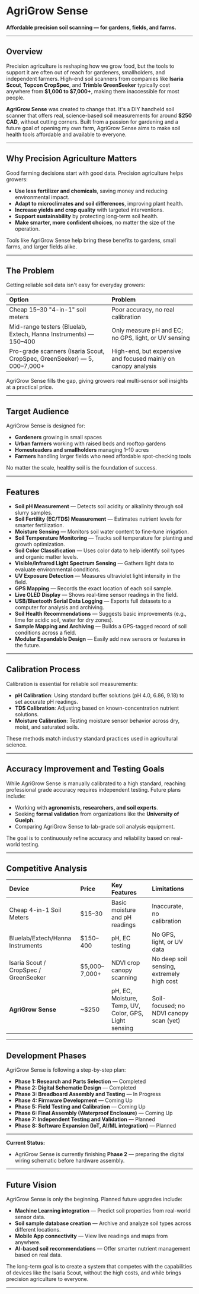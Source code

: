 
# AgriGrow Sense

**Affordable precision soil scanning — for gardens, fields, and farms.**

---

## Overview

Precision agriculture is reshaping how we grow food, but the tools to support it are often out of reach for gardeners, smallholders, and independent farmers. High-end soil scanners from companies like **Isaria Scout**, **Topcon CropSpec**, and **Trimble GreenSeeker** typically cost anywhere from **$1,000 to $7,000+**, making them inaccessible for most people.

**AgriGrow Sense** was created to change that. It's a DIY handheld soil scanner that offers real, science-based soil measurements for around **$250 CAD**, without cutting corners. Built from a passion for gardening and a future goal of opening my own farm, AgriGrow Sense aims to make soil health tools affordable and available to everyone.

---

## Why Precision Agriculture Matters

Good farming decisions start with good data. Precision agriculture helps growers:

- **Use less fertilizer and chemicals**, saving money and reducing environmental impact.
- **Adapt to microclimates and soil differences**, improving plant health.
- **Increase yields and crop quality** with targeted interventions.
- **Support sustainability** by protecting long-term soil health.
- **Make smarter, more confident choices**, no matter the size of the operation.

Tools like AgriGrow Sense help bring these benefits to gardens, small farms, and larger fields alike.

---

## The Problem

Getting reliable soil data isn't easy for everyday growers:

| Option | Problem |
|:-------|:--------|
| Cheap $15–$30 "4-in-1" soil meters | Poor accuracy, no real calibration |
| Mid-range testers (Bluelab, Extech, Hanna Instruments) — $150–$400 | Only measure pH and EC; no GPS, light, or UV sensing |
| Pro-grade scanners (Isaria Scout, CropSpec, GreenSeeker) — $5,000–$7,000+ | High-end, but expensive and focused mainly on canopy analysis |

AgriGrow Sense fills the gap, giving growers real multi-sensor soil insights at a practical price.

---

## Target Audience

AgriGrow Sense is designed for:

- **Gardeners** growing in small spaces
- **Urban farmers** working with raised beds and rooftop gardens
- **Homesteaders and smallholders** managing 1–10 acres
- **Farmers** handling larger fields who need affordable spot-checking tools

No matter the scale, healthy soil is the foundation of success.

---

## Features

- **Soil pH Measurement** — Detects soil acidity or alkalinity through soil slurry samples.
- **Soil Fertility (EC/TDS) Measurement** — Estimates nutrient levels for smarter fertilization.
- **Moisture Sensing** — Monitors soil water content to fine-tune irrigation.
- **Soil Temperature Monitoring** — Tracks soil temperature for planting and growth optimization.
- **Soil Color Classification** — Uses color data to help identify soil types and organic matter levels.
- **Visible/Infrared Light Spectrum Sensing** — Gathers light data to evaluate environmental conditions.
- **UV Exposure Detection** — Measures ultraviolet light intensity in the field.
- **GPS Mapping** — Records the exact location of each soil sample.
- **Live OLED Display** — Shows real-time sensor readings in the field.
- **USB/Bluetooth Serial Data Logging** — Exports full datasets to a computer for analysis and archiving.
- **Soil Health Recommendations** — Suggests basic improvements (e.g., lime for acidic soil, water for dry zones).
- **Sample Mapping and Archiving** — Builds a GPS-tagged record of soil conditions across a field.
- **Modular Expandable Design** — Easily add new sensors or features in the future.

---

## Calibration Process

Calibration is essential for reliable soil measurements:

- **pH Calibration**: Using standard buffer solutions (pH 4.0, 6.86, 9.18) to set accurate pH readings.
- **TDS Calibration**: Adjusting based on known-concentration nutrient solutions.
- **Moisture Calibration**: Testing moisture sensor behavior across dry, moist, and saturated soils.

These methods match industry standard practices used in agricultural science.

---

## Accuracy Improvement and Testing Goals

While AgriGrow Sense is manually calibrated to a high standard, reaching professional grade accuracy requires independent testing. Future plans include:

- Working with **agronomists, researchers, and soil experts**.
- Seeking **formal validation** from organizations like the **University of Guelph**.
- Comparing AgriGrow Sense to lab-grade soil analysis equipment.

The goal is to continuously refine accuracy and reliability based on real-world testing.

---

## Competitive Analysis

| Device | Price | Key Features | Limitations |
|:-------|:------|:-------------|:------------|
| Cheap 4-in-1 Soil Meters | $15–30 | Basic moisture and pH readings | Inaccurate, no calibration |
| Bluelab/Extech/Hanna Instruments | $150–400 | pH, EC testing | No GPS, light, or UV data |
| Isaria Scout / CropSpec / GreenSeeker | $5,000–7,000+ | NDVI crop canopy scanning | No deep soil sensing, extremely high cost |
| **AgriGrow Sense** | ~$250 | pH, EC, Moisture, Temp, UV, Color, GPS, Light sensing | Soil-focused; no NDVI canopy scan (yet) |

---

## Development Phases

AgriGrow Sense is following a step-by-step plan:

- **Phase 1: Research and Parts Selection** — Completed 
- **Phase 2: Digital Schematic Design** — Completed
- **Phase 3: Breadboard Assembly and Testing** — In Progress
- **Phase 4: Firmware Development** — Coming Up
- **Phase 5: Field Testing and Calibration** — Coming Up
- **Phase 6: Final Assembly (Waterproof Enclosure)** — Coming Up
- **Phase 7: Independent Testing and Validation** — Planned
- **Phase 8: Software Expansion (IoT, AI/ML integration)** — Planned

---

**Current Status:**  
- AgriGrow Sense is currently finishing **Phase 2** — preparing the digital wiring schematic before hardware assembly.

---

## Future Vision

AgriGrow Sense is only the beginning. Planned future upgrades include:

- **Machine Learning integration** — Predict soil properties from real-world sensor data.
- **Soil sample database creation** — Archive and analyze soil types across different locations.
- **Mobile App connectivity** — View live readings and maps from anywhere.
- **AI-based soil recommendations** — Offer smarter nutrient management based on real data.

The long-term goal is to create a system that competes with the capabilities of devices like the Isaria Scout, without the high costs, and while brings precision agriculture to everyone.

---
